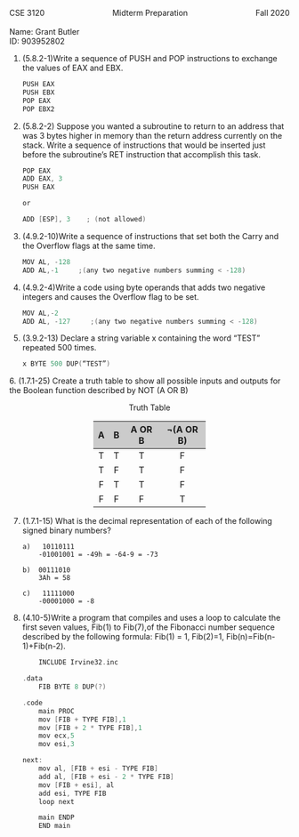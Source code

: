 
<span style="float: left;">CSE 3120</span><center>Midterm Preparation<span style="float: right;">Fall 2020</span></center>
</br>
Name: Grant Butler </br>
ID: 903952802

1. (5.8.2-1)Write a sequence of PUSH and POP instructions to exchange the values of EAX and EBX.

    ```c
    PUSH EAX
    PUSH EBX
    POP EAX
    POP EBX2
    ```

2. (5.8.2-2) Suppose you wanted a subroutine to return to an address that was 3 bytes higher in memory than the return address currently on the stack. Write a sequence of instructions that would be inserted just before the subroutine’s RET instruction that accomplish this task.

    ```c
    POP EAX
    ADD EAX, 3
    PUSH EAX

    or

    ADD [ESP], 3    ; (not allowed)
    ```

3. (4.9.2-10)Write a sequence of instructions that set both the Carry and the Overflow flags at the same time.

    ```c
    MOV AL, -128
    ADD AL,-1     ;(any two negative numbers summing < -128)
    ```

4. (4.9.2-4)Write a code using byte operands that adds two negative integers and causes the Overflow flag to be set.

    ```c
    MOV AL,-2
    ADD AL, -127     ;(any two negative numbers summing < -128)
    ```

5. (3.9.2-13) Declare a string variable x containing the word “TEST” repeated 500 times.

    ```c
    x BYTE 500 DUP(“TEST”)
    ```

<div style="page-break-after: always;"></div>
6. (1.7.1-25) Create a truth table to show all possible inputs and outputs for the Boolean function described by NOT (A OR B)



<style>
    .heatMap {
        display: block;
        margin-left: auto;
        margin-right: auto;
        width: 40%;
    }
    .heatMap th {
        background: rgba(0,0,0,0.2);
    }
</style>

<div align="center" class="heatMap">

Truth Table

|A   |B     |A OR B      |   ¬(A OR B)  |
|:--:|:----:|:----------:|:------------:|
|T   |T     |T           |F             |
|T   |F     |T           |F             |
|F   |T     |T           |F             |
|F   |F     |F           |T             |

</div>



7. (1.7.1-15) What is the decimal representation of each of the following signed binary numbers?

    ```
    a)   10110111
        -01001001 = -49h = -64-9 = -73

    b)  00111010
        3Ah = 58

    c)   11111000
        -00001000 = -8
    ```

8. (4.10-5)Write a program that compiles and uses a loop to calculate the first seven values, Fib(1) to Fib(7),of the Fibonacci number sequence described by the following formula: Fib(1) = 1, Fib(2)=1, Fib(n)=Fib(n-1)+Fib(n-2).

    ```c
        INCLUDE Irvine32.inc

    .data
        FIB BYTE 8 DUP(?)

    .code
        main PROC
        mov [FIB + TYPE FIB],1
        mov [FIB + 2 * TYPE FIB],1
        mov ecx,5
        mov esi,3

    next:
        mov al, [FIB + esi - TYPE FIB]
        add al, [FIB + esi - 2 * TYPE FIB]
        mov [FIB + esi], al
        add esi, TYPE FIB
        loop next

        main ENDP
        END main
    ```
